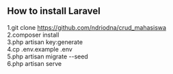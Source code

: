 
## How to install Laravel

1.git clone https://github.com/ndriodna/crud_mahasiswa \
2.composer install\
3.php artisan key:generate\
4.cp .env.example .env\
5.php artisan migrate --seed\
6.php artisan serve
